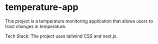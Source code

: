 # temperature-app
This project is a temperature monitoring application that allows users to tract changes in temperature. 

Tech Stack:
The project uses tailwind CSS and next.js. 
